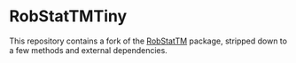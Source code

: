 # RobStatTMTiny
This repository contains a fork of the [RobStatTM](https://github.com/msalibian/RobStatTM) package, stripped down to a few methods and external dependencies.
